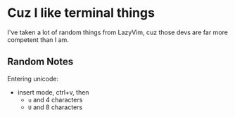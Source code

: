 # Cuz I like terminal things

I've taken a lot of random things from LazyVim, cuz those devs are far more competent than I am.

## Random Notes

Entering unicode:

- insert mode, ctrl+v, then
  - `u` and 4 characters
  - `U` and 8 characters
